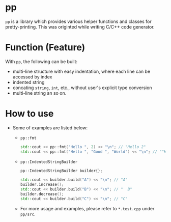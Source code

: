 # pp

`pp` is a library which provides various helper functions and classes for pretty-printing.
This was originted while writing C/C++ code generator.

# Function (Feature)

With `pp`, the following can be built:
- multi-line structure with easy indentation, where each line can be accessed by index
- indented string
- concating `string`, `int`, etc., without user's explicit type conversion
- multi-line string
an so on.

# How to use

- Some of examples are listed below:
  - `pp::fmt`

    ```cpp
    std::cout << pp::fmt("Hello ", 2) << "\n"; // "Hello 2"
    std::cout << pp::fmt("Hello ", "Good ", "World") << "\n"; // ""Hello Good World"
    ```
  - `pp::IndentedStringBuilder`

    ```cpp
    pp::IndentedStringBuilder builder{};

    std::cout << builder.build("A") << "\n"; // "A"
    builder.increase();
    std::cout << builder.build("B") << "\n"; // "  B"
    builder.decrease();
    std::cout << builder.build("C") << "\n"; // "C"
    ```
  - For more usage and examples, please refer to `*.test.cpp` under `pp/src`.
